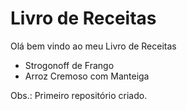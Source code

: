 
# Livro de Receitas 


Olá bem vindo ao meu  Livro de Receitas

 - Strogonoff de Frango
 - Arroz Cremoso com Manteiga

Obs.: Primeiro repositório criado.
 

